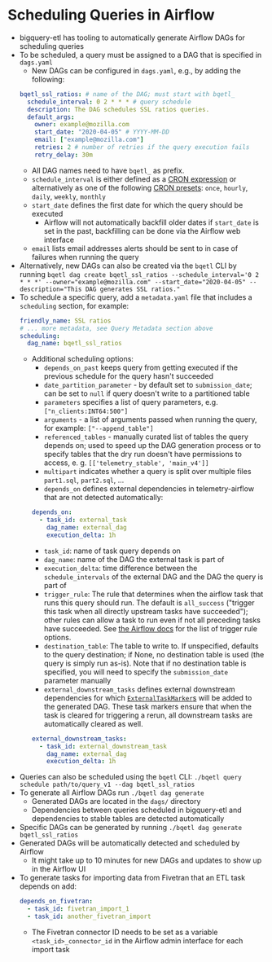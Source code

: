 # Scheduling Queries in Airflow

- bigquery-etl has tooling to automatically generate Airflow DAGs for scheduling queries
- To be scheduled, a query must be assigned to a DAG that is specified in `dags.yaml`
  - New DAGs can be configured in `dags.yaml`, e.g., by adding the following:
  ```yaml
  bqetl_ssl_ratios: # name of the DAG; must start with bqetl_
    schedule_interval: 0 2 * * * # query schedule
    description: The DAG schedules SSL ratios queries.
    default_args:
      owner: example@mozilla.com
      start_date: "2020-04-05" # YYYY-MM-DD
      email: ["example@mozilla.com"]
      retries: 2 # number of retries if the query execution fails
      retry_delay: 30m
  ```
  - All DAG names need to have `bqetl_` as prefix.
  - `schedule_interval` is either defined as a [CRON expression](https://en.wikipedia.org/wiki/Cron) or alternatively as one of the following [CRON presets](https://airflow.readthedocs.io/en/latest/dag-run.html): `once`, `hourly`, `daily`, `weekly`, `monthly`
  - `start_date` defines the first date for which the query should be executed
    - Airflow will not automatically backfill older dates if `start_date` is set in the past, backfilling can be done via the Airflow web interface
  - `email` lists email addresses alerts should be sent to in case of failures when running the query
- Alternatively, new DAGs can also be created via the `bqetl` CLI by running `bqetl dag create bqetl_ssl_ratios --schedule_interval='0 2 * * *' --owner="example@mozilla.com" --start_date="2020-04-05" --description="This DAG generates SSL ratios."`
- To schedule a specific query, add a `metadata.yaml` file that includes a `scheduling` section, for example:
  ```yaml
  friendly_name: SSL ratios
  # ... more metadata, see Query Metadata section above
  scheduling:
    dag_name: bqetl_ssl_ratios
  ```
  - Additional scheduling options:
    - `depends_on_past` keeps query from getting executed if the previous schedule for the query hasn't succeeded
    - `date_partition_parameter` - by default set to `submission_date`; can be set to `null` if query doesn't write to a partitioned table
    - `parameters` specifies a list of query parameters, e.g. `["n_clients:INT64:500"]`
    - `arguments` - a list of arguments passed when running the query, for example: `["--append_table"]`
    - `referenced_tables` - manually curated list of tables the query depends on; used to speed up the DAG generation process or to specify tables that the dry run doesn't have permissions to access, e. g. `[['telemetry_stable', 'main_v4']]`
    - `multipart` indicates whether a query is split over multiple files `part1.sql`, `part2.sql`, ...
    - `depends_on` defines external dependencies in telemetry-airflow that are not detected automatically:
    ```yaml
    depends_on:
      - task_id: external_task
        dag_name: external_dag
        execution_delta: 1h
    ```
      - `task_id`: name of task query depends on
      - `dag_name`: name of the DAG the external task is part of
      - `execution_delta`: time difference between the `schedule_intervals` of the external DAG and the DAG the query is part of
    - `trigger_rule`: The rule that determines when the airflow task that runs this query should run. The default is `all_success` ("trigger this task when all directly upstream tasks have succeeded"); other rules can allow a task to run even if not all preceding tasks have succeeded. See [the Airflow docs](https://airflow.apache.org/docs/apache-airflow/1.10.3/concepts.html?highlight=trigger%20rule#trigger-rules) for the list of trigger rule options.
    - `destination_table`: The table to write to. If unspecified, defaults to the query destination; if None, no destination table is used (the query is simply run as-is). Note that if no destination table is specified, you will need to specify the `submission_date` parameter manually
    - `external_downstream_tasks` defines external downstream dependencies for which [`ExternalTaskMarker`s](https://airflow.apache.org/docs/apache-airflow/stable/howto/operator/external_task_sensor.html#externaltaskmarker) will be added to the generated DAG. These task markers ensure that when the task is cleared for triggering a rerun, all downstream tasks are automatically cleared as well.
    ```yaml
    external_downstream_tasks:
      - task_id: external_downstream_task
        dag_name: external_dag
        execution_delta: 1h
    ```
- Queries can also be scheduled using the `bqetl` CLI: `./bqetl query schedule path/to/query_v1 --dag bqetl_ssl_ratios `
- To generate all Airflow DAGs run `./bqetl dag generate`
  - Generated DAGs are located in the `dags/` directory
  - Dependencies between queries scheduled in bigquery-etl and dependencies to stable tables are detected automatically
- Specific DAGs can be generated by running `./bqetl dag generate bqetl_ssl_ratios`
- Generated DAGs will be automatically detected and scheduled by Airflow
  - It might take up to 10 minutes for new DAGs and updates to show up in the Airflow UI
- To generate tasks for importing data from Fivetran that an ETL task depends on add:
  ```yaml
  depends_on_fivetran:
    - task_id: fivetran_import_1
    - task_id: another_fivetran_import
  ```
  - The Fivetran connector ID needs to be set as a variable `<task_id>_connector_id` in the Airflow admin interface for each import task
